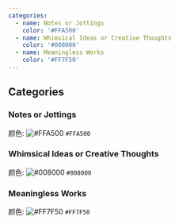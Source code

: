 ```yaml
---
categories:
  - name: Notes or Jottings
    color: '#FFA500'
  - name: Whimsical Ideas or Creative Thoughts
    color: '#008000'
  - name: Meaningless Works
    color: '#FF7F50'
---
```


## Categories

### Notes or Jottings
颜色: ![#FFA500](https://via.placeholder.com/15/FFA500/000000?text=+) `#FFA500`

### Whimsical Ideas or Creative Thoughts
颜色: ![#008000](https://via.placeholder.com/15/008000/000000?text=+) `#008000`

### Meaningless Works
颜色: ![#FF7F50](https://via.placeholder.com/15/FF7F50/000000?text=+) `#FF7F50`

